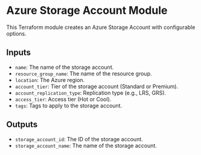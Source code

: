 # Azure Storage Account Module

This Terraform module creates an Azure Storage Account with configurable options.

## Inputs

- `name`: The name of the storage account.
- `resource_group_name`: The name of the resource group.
- `location`: The Azure region.
- `account_tier`: Tier of the storage account (Standard or Premium).
- `account_replication_type`: Replication type (e.g., LRS, GRS).
- `access_tier`: Access tier (Hot or Cool).
- `tags`: Tags to apply to the storage account.

## Outputs

- `storage_account_id`: The ID of the storage account.
- `storage_account_name`: The name of the storage account.